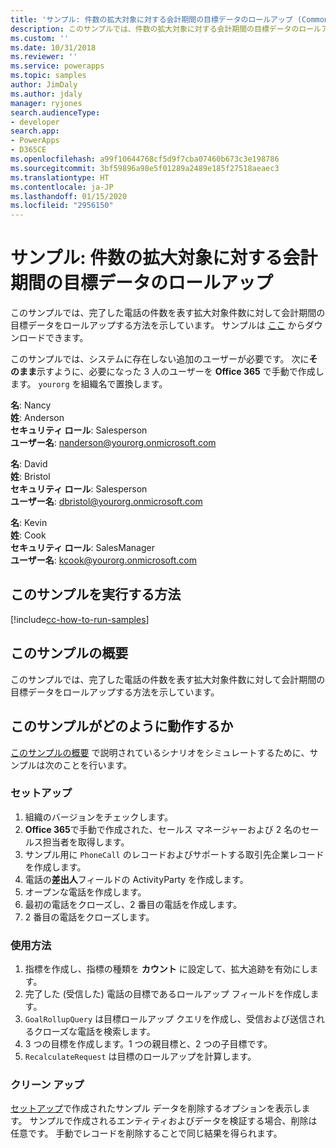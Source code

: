 ```yaml
---
title: 'サンプル: 件数の拡大対象に対する会計期間の目標データのロールアップ (Common Data Service) | Microsoft Docs'
description: このサンプルでは、件数の拡大対象に対する会計期間の目標データのロールアップ方法を示します。
ms.custom: ''
ms.date: 10/31/2018
ms.reviewer: ''
ms.service: powerapps
ms.topic: samples
author: JimDaly
ms.author: jdaly
manager: ryjones
search.audienceType:
- developer
search.app:
- PowerApps
- D365CE
ms.openlocfilehash: a99f10644768cf5d9f7cba07460b673c3e198786
ms.sourcegitcommit: 3bf59896a98e5f01289a2489e185f27518aeaec3
ms.translationtype: HT
ms.contentlocale: ja-JP
ms.lasthandoff: 01/15/2020
ms.locfileid: "2956150"
---
```

# <a name="sample-rollup-goal-data-for-a-fiscal-period-against-the-stretch-target-count"></a>サンプル: 件数の拡大対象に対する会計期間の目標データのロールアップ

<!-- https://docs.microsoft.com/dynamics365/customer-engagement/developer/sample-rollup-goal-data-fiscal-period-stretch-target-count -->

このサンプルでは、完了した電話の件数を表す拡大対象件数に対して会計期間の目標データをロールアップする方法を示しています。 サンプルは [ここ](https://github.com/Microsoft/PowerApps-Samples/tree/master/cds/orgsvc/C%23/GoalDataForFiscalYear) からダウンロードできます。

このサンプルでは、システムに存在しない追加のユーザーが必要です。 次に**そのまま**示すように、必要になった 3 人のユーザーを **Office 365** で手動で作成します。 `yourorg` を組織名で置換します。

**名**: Nancy<br/>
**姓**: Anderson<br/>
**セキュリティ ロール**: Salesperson<br/>
**ユーザー名**: nanderson@yourorg.onmicrosoft.com<br/>

**名**: David<br/>
**姓**: Bristol<br/>
**セキュリティ ロール**: Salesperson<br/>
**ユーザー名**: dbristol@yourorg.onmicrosoft.com<br/>

**名**: Kevin<br/>
**姓**: Cook<br/>
**セキュリティ ロール**: SalesManager<br/>
**ユーザー名**: kcook@yourorg.onmicrosoft.com<br/>

## <a name="how-to-run-this-sample"></a>このサンプルを実行する方法

[!include[cc-how-to-run-samples](../../includes/cc-how-to-run-samples.md)]

## <a name="what-this-sample-does"></a>このサンプルの概要

このサンプルでは、完了した電話の件数を表す拡大対象件数に対して会計期間の目標データをロールアップする方法を示しています。

## <a name="how-this-sample-works"></a>このサンプルがどのように動作するか

[このサンプルの概要](#what-this-sample-does) で説明されているシナリオをシミュレートするために、サンプルは次のことを行います。

### <a name="setup"></a>セットアップ

1. 組織のバージョンをチェックします。
2. **Office 365**で手動で作成された、セールス マネージャーおよび 2 名のセールス担当者を取得します。
3. サンプル用に `PhoneCall` のレコードおよびサポートする取引先企業レコードを作成します。
4. 電話の**差出人**フィールドの ActivityParty を作成します。
5. オープンな電話を作成します。
6. 最初の電話をクローズし、2 番目の電話を作成します。
7. 2 番目の電話をクローズします。

### <a name="demonstrate"></a>使用方法

1. 指標を作成し、指標の種類を **カウント** に設定して、拡大追跡を有効にします。
2. 完了した (受信した) 電話の目標であるロールアップ フィールドを作成します。
3. `GoalRollupQuery` は目標ロールアップ クエリを作成し、受信および送信されるクローズな電話を検索します。 
4. 3 つの目標を作成します。1 つの親目標と、2 つの子目標です。
5. `RecalculateRequest` は目標のロールアップを計算します。 

### <a name="clean-up"></a>クリーン アップ

[セットアップ](#setup)で作成されたサンプル データを削除するオプションを表示します。 サンプルで作成されるエンティティおよびデータを検証する場合、削除は任意です。 手動でレコードを削除することで同じ結果を得られます。
